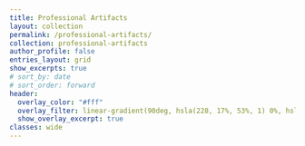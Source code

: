 ```yaml
---
title: Professional Artifacts
layout: collection
permalink: /professional-artifacts/
collection: professional-artifacts
author_profile: false
entries_layout: grid
show_excerpts: true
# sort_by: date
# sort_order: forward
header:
  overlay_color: "#fff"
  overlay_filter: linear-gradient(90deg, hsla(228, 17%, 53%, 1) 0%, hsla(229, 28%, 88%, 1) 100%); #silver gradient
  show_overlay_excerpt: true
classes: wide
---
```

